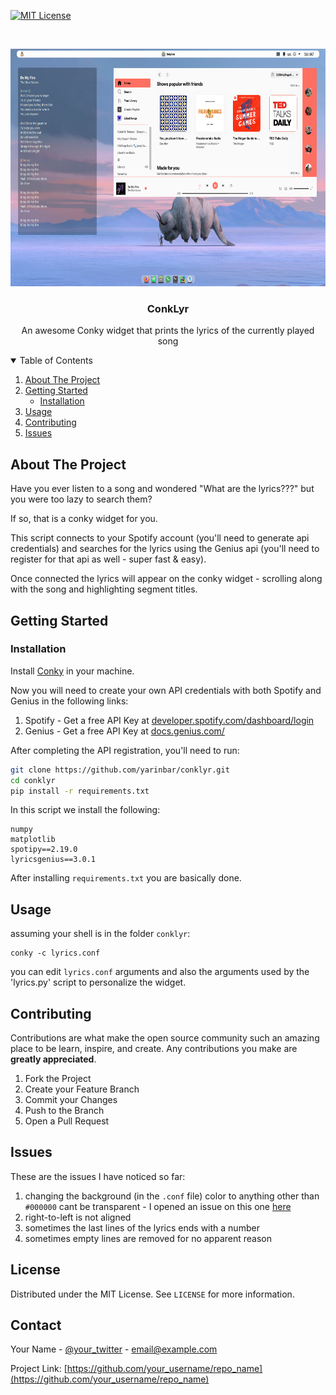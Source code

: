 
[![MIT License][license-shield]][license-url]

<br />
<p align="center">
  <a href="https://github.com/yarinbar/conklyr">
    <img src="imgs/2021-08-21_16-07.png" width="720" height="380">
  </a>

  <h3 align="center">ConkLyr</h3>

  <p align="center">
    An awesome Conky widget that prints the lyrics of the currently played song
    <br />
  </p>
</p>



<!-- TABLE OF CONTENTS -->
<details open="open">
  <summary>Table of Contents</summary>
  <ol>
    <li>
      <a href="#about-the-project">About The Project</a>
    </li>
    <li>
      <a href="#getting-started">Getting Started</a>
      <ul>
        <li><a href="#installation">Installation</a></li>
      </ul>
    </li>
    <li><a href="#usage">Usage</a></li>
    <li><a href="#contributing">Contributing</a></li>
    <li><a href="#issues">Issues</a></li>

  </ol>
</details>



<!-- ABOUT THE PROJECT -->
## About The Project

Have you ever listen to a song and wondered "What are the lyrics???" but you were too lazy to 
search them?

If so, that is a conky widget for you.

This script connects to your Spotify account (you'll need to generate api credentials) and searches for the
lyrics using the Genius api (you'll need to register for that api as well - super fast & easy).

Once connected the lyrics will appear on the conky widget - scrolling along with the song and highlighting segment titles.


<!-- GETTING STARTED -->
## Getting Started
### Installation

Install [Conky](https://github.com/brndnmtthws/conky) in your machine.

Now you will need to create your own API credentials with both Spotify and Genius in the following links:

1. Spotify - Get a free API Key at [developer.spotify.com/dashboard/login](https://developer.spotify.com/dashboard/login)
2. Genius  - Get a free API Key at [docs.genius.com/](https://docs.genius.com/)

After completing the API registration, you'll need to run:

  ```sh
  git clone https://github.com/yarinbar/conklyr.git
  cd conklyr
  pip install -r requirements.txt
  ```

In this script we install the following:

```
numpy
matplotlib
spotipy==2.19.0
lyricsgenius==3.0.1
```

After installing `requirements.txt` you are basically done.


<!-- USAGE EXAMPLES -->
## Usage

assuming your shell is in the folder `conklyr`:

```shell
conky -c lyrics.conf
```

you can edit `lyrics.conf` arguments and also the arguments used by the 'lyrics.py' script to personalize the widget.



<!-- CONTRIBUTING -->
## Contributing

Contributions are what make the open source community such an amazing place to be learn, inspire, and create. Any contributions you make are **greatly appreciated**.

1. Fork the Project
2. Create your Feature Branch
3. Commit your Changes
4. Push to the Branch
5. Open a Pull Request


<!-- ISSUES -->
## Issues
These are the issues I have noticed so far:

1. changing the background (in the `.conf` file) color to anything other than `#000000` cant be transparent - I opened an issue on this one [here](https://github.com/brndnmtthws/conky/issues/1129)
2. right-to-left is not aligned
3. sometimes the last lines of the lyrics ends with a number
4. sometimes empty lines are removed for no apparent reason


<!-- LICENSE -->
## License

Distributed under the MIT License. See `LICENSE` for more information.


<!-- CONTACT -->
## Contact

Your Name - [@your_twitter](https://twitter.com/your_username) - email@example.com

Project Link: [https://github.com/your_username/repo_name](https://github.com/your_username/repo_name)


<!-- MARKDOWN LINKS & IMAGES -->
<!-- https://www.markdownguide.org/basic-syntax/#reference-style-links -->
[license-shield]: https://img.shields.io/github/license/othneildrew/Best-README-Template.svg?style=for-the-badge
[license-url]: https://github.com/othneildrew/Best-README-Template/blob/master/LICENSE.txt
